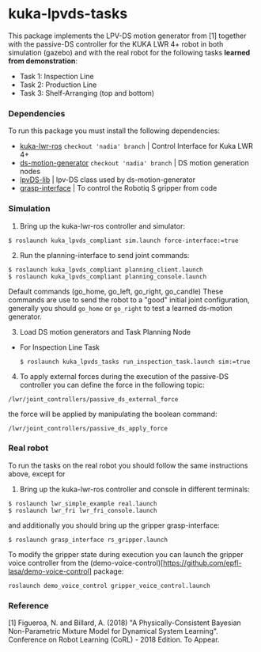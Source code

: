 # kuka-lpvds-tasks
This package implements the LPV-DS motion generator from [1] together with the passive-DS controller for the KUKA LWR 4+ robot in both simulation (gazebo) and with the real robot for the following tasks **learned from demonstration**:

- Task 1: Inspection Line
- Task 2: Production Line
- Task 3: Shelf-Arranging (top and bottom)

### Dependencies
To run this package you must install the following dependencies:
- [kuka-lwr-ros](https://github.com/epfl-lasa/kuka-lwr-ros.git) ``checkout 'nadia' branch`` | Control Interface for Kuka LWR 4+
- [ds-motion-generator](https://github.com/epfl-lasa/ds_motion_generator.git) ``checkout 'nadia' branch`` | DS motion generation nodes
- [lpvDS-lib](https://github.com/nbfigueroa/lpvDS-lib) | lpv-DS class used by ds-motion-generator
- [grasp-interface](https://github.com/epfl-lasa/grasp_interface) | To control the Robotiq S gripper from code 

### Simulation
1. Bring up the kuka-lwr-ros controller and simulator:
```
$ roslaunch kuka_lpvds_compliant sim.launch force-interface:=true
```
2. Run the planning-interface to send joint commands:
```
$ roslaunch kuka_lpvds_compliant planning_client.launch
$ roslaunch kuka_lpvds_compliant planning_console.launch
```
Default commands (go_home, go_left, go_right, go_candle)
These commands are use to send the robot to a "good" initial joint configuration, generally you should ```go_home``` or ```go_right``` to test a learned ds-motion generator.

3. Load DS motion generators and Task Planning Node  
- For Inspection Line Task
  ```
  $ roslaunch kuka_lpvds_tasks run_inspection_task.launch sim:=true
  ```
4. To apply external forces during the execution of the passive-DS controller you can define the force in the following topic:
```
/lwr/joint_controllers/passive_ds_external_force
```
the force will be applied by manipulating the boolean command:
```
/lwr/joint_controllers/passive_ds_apply_force
```

### Real robot
To run the tasks on the real robot you should follow the same instructions above, except for
1. Bring up the kuka-lwr-ros controller and console in different terminals: 
```
$ roslaunch lwr_simple_example real.launch
$ roslaunch lwr_fri lwr_fri_console.launch
```
and additionally you should bring up the gripper grasp-interface:
```
$ roslaunch grasp_interface rs_gripper.launch
```
To modify the gripper state during execution you can launch the gripper voice controller from the (demo-voice-control)[https://github.com/epfl-lasa/demo-voice-control] package:
```
roslaunch demo_voice_control gripper_voice_control.launch
```

### Reference
[1] Figueroa, N. and Billard, A. (2018) "A Physically-Consistent Bayesian Non-Parametric Mixture Model for Dynamical System Learning". Conference on Robot Learning (CoRL) - 2018 Edition. To Appear. 
